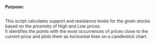 #
**Purpose:**
##
This script calculates support and resistance levels for the given stocks based on the proximity of High and Low prices.<br/>
It identifies the points with the most occurrences of prices close to the current price and plots them as horizontal lines on a candlestick chart.<br/>
